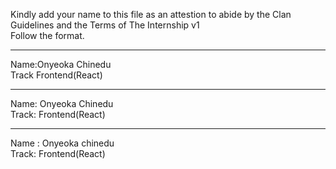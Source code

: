 
Kindly add your name to this file as an attestion to abide by the Clan Guidelines and the Terms of The Internship v1
<br/> Follow the format.<br/> 
___
Name:Onyeoka Chinedu <br/>
Track Frontend(React)
___
Name: Onyeoka Chinedu <br/>
Track: Frontend(React)
___
Name : Onyeoka chinedu<br/>
Track: Frontend(React)
